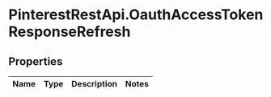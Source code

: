 # PinterestRestApi.OauthAccessTokenResponseRefresh

## Properties

Name | Type | Description | Notes
------------ | ------------- | ------------- | -------------


